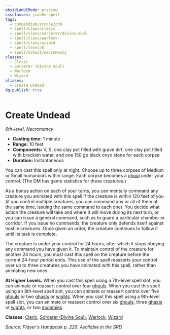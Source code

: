 ```yaml
---
obsidianUIMode: preview
cssclasses: json5e-spell
tags:
  - compendium/src/5e/phb
  - spell/class/cleric
  - spell/class/sorcerer/divine-soul
  - spell/class/warlock
  - spell/class/wizard
  - spell/level/6
  - spell/school/necromancy
classes:
  - Cleric
  - Sorcerer (Divine Soul)
  - Warlock
  - Wizard
aliases:
  - Create Undead
dg-publish: true
---
```

# Create Undead
*6th-level, Necromancy*  

- **Casting time:** 1 minute
- **Range:** 10 feet
- **Components:** V, S, one clay pot filled with grave dirt, one clay pot filled with brackish water, and one 150 gp black onyx stone for each corpse
- **Duration:** Instantaneous

You can cast this spell only at night. Choose up to three corpses of Medium or Small humanoids within range. Each corpse becomes a [ghoul](/Admin/CLI/bestiary/undead/ghoul.md) under your control. (The DM has game statistics for these creatures.)

As a bonus action on each of your turns, you can mentally command any creature you animated with this spell if the creature is within 120 feet of you (if you control multiple creatures, you can command any or all of them at the same time, issuing the same command to each one). You decide what action the creature will take and where it will move during its next turn, or you can issue a general command, such as to guard a particular chamber or corridor. If you issue no commands, the creature only defends itself against hostile creatures. Once given an order, the creature continues to follow it until its task is complete.

The creature is under your control for 24 hours, after which it stops obeying any command you have given it. To maintain control of the creature for another 24 hours, you must cast this spell on the creature before the current 24-hour period ends. This use of the spell reasserts your control over up to three creatures you have animated with this spell, rather than animating new ones.

**At Higher Levels.** When you cast this spell using a 7th-level spell slot, you can animate or reassert control over four [ghouls](/Admin/CLI/bestiary/undead/ghoul.md). When you cast this spell using an 8th-level spell slot, you can animate or reassert control over five [ghouls](/Admin/CLI/bestiary/undead/ghoul.md) or two [ghasts](/Admin/CLI/bestiary/undead/ghast.md) or [wights](/Admin/CLI/bestiary/undead/wight.md). When you cast this spell using a 9th-level spell slot, you can animate or reassert control over six [ghouls](/Admin/CLI/bestiary/undead/ghoul.md), three [ghasts](/Admin/CLI/bestiary/undead/ghast.md) or [wights](/Admin/CLI/bestiary/undead/wight.md), or two [mummies](/Admin/CLI/bestiary/undead/mummy.md).

**Classes**: [Cleric](/Admin/CLI/classes/cleric.md), [Sorcerer (Divine Soul)](/Admin/CLI/classes/sorcerer-divine-soul-xge.md), [Warlock](/Admin/CLI/classes/warlock.md), [Wizard](/Admin/CLI/classes/wizard.md)

*Source: Player's Handbook p. 229. Available in the SRD.*